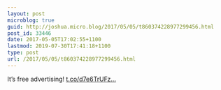 ```yaml
---
layout: post
microblog: true
guid: http://joshua.micro.blog/2017/05/05/t860374228977299456.html
post_id: 33446
date: 2017-05-05T17:02:55+1100
lastmod: 2019-07-30T17:41:18+1100
type: post
url: /2017/05/05/t860374228977299456.html
---
```

It’s free advertising! [t.co/d7e6TrUFz...](https://t.co/d7e6TrUFz2)
